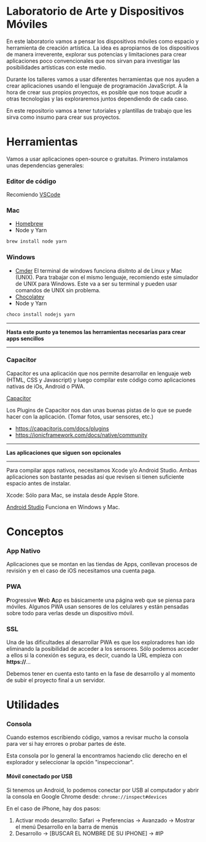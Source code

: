 # Laboratorio de Arte y Dispositivos Móviles

En este laboratorio vamos a pensar los dispositivos móviles como espacio y herramienta de creación artística. La idea es apropiarnos de los dispositivos de manera irreverente, explorar sus potencias y limitaciones para crear aplicaciones poco convencionales que nos sirvan para investigar las posibilidades artísticas con este medio.

Durante los talleres vamos a usar diferentes herramientas que nos ayuden a crear aplicaciones usando el lenguaje de programación JavaScript. A la hora de crear sus propios proyectos, es posible que nos toque acudir a otras tecnologías y las exploraremos juntos dependiendo de cada caso.

En este repositorio vamos a tener tutoriales y plantillas de trabajo que les sirva como insumo para crear sus proyectos.

# Herramientas

Vamos a usar aplicaciones open-source o gratuitas.
Primero instalamos unas dependencias generales:

### Editor de código

Recomiendo [VSCode](https://code.visualstudio.com/)

### Mac

- [Homebrew](https://brew.sh/)
- Node y Yarn

```bash
brew install node yarn
```

### Windows

- [Cmder](https://cmder.net/) El terminal de windows funciona disitnto al de Linux y Mac (UNIX). Para trabajar con el mismo lenguaje, recomiendo este simulador de UNIX para Windows. Este va a ser su terminal y pueden usar comandos de UNIX sin problema.
- [Chocolatey](https://chocolatey.org/install)
- Node y Yarn

```bash
choco install nodejs yarn
```

---

**Hasta este punto ya tenemos las herramientas necesarias para crear apps sencillos**

---

### Capacitor

Capacitor es una aplicación que nos permite desarrollar en lenguaje web (HTML, CSS y Javascript) y luego compilar este código como aplicaciones nativas de iOs, Android o PWA.

[Capacitor](https://capacitorjs.com/)

Los Plugins de Capacitor nos dan unas buenas pistas de lo que se puede hacer con la aplicación. (Tomar fotos, usar sensores, etc.)

- https://capacitorjs.com/docs/plugins
- https://ionicframework.com/docs/native/community

---

**Las aplicaciones que siguen son opcionales**

---

Para compilar apps nativos, necesitamos Xcode y/o Android Studio. Ambas aplicaciones son bastante pesadas así que revisen si tienen suficiente espacio antes de instalar.

Xcode: Sólo para Mac, se instala desde Apple Store.

[Android Studio](https://developer.android.com/studio) Funciona en Windows y Mac.

# Conceptos

### App Nativo

Aplicaciones que se montan en las tiendas de Apps, conllevan procesos de revisión y en el caso de iOS necesitamos una cuenta paga.

### PWA

**P**rogressive **W**eb **A**pp es básicamente una página web que se piensa para móviles. Algunos PWA usan sensores de los celulares y están pensadas sobre todo para verlas desde un dispositivo móvil.

### SSL

Una de las dificultades al desarrollar PWA es que los exploradores han ido eliminando la posibilidad de acceder a los sensores. Sólo podemos acceder a ellos si la conexión es segura, es decir, cuando la URL empieza con **https://**...

Debemos tener en cuenta esto tanto en la fase de desarrollo y al momento de subir el proyecto final a un servidor.

# Utilidades

### Consola

Cuando estemos escribiendo código, vamos a revisar mucho la consola para ver si hay errores o probar partes de éste.

Esta consola por lo general la encontramos haciendo clic derecho en el explorador y seleccionar la opción "inspeccionar".

#### Móvil conectado por USB

Si tenemos un Android, lo podemos conectar por USB al computador y abrir la consola en Google Chrome desde: `chrome://inspect#devices`

En el caso de iPhone, hay dos pasos:

1. Activar modo desarrollo: Safari -> Preferencias -> Avanzado -> Mostrar el menú Desarrollo en la barra de menús
2. Desarrollo -> [BUSCAR EL NOMBRE DE SU IPHONE] -> #IP
